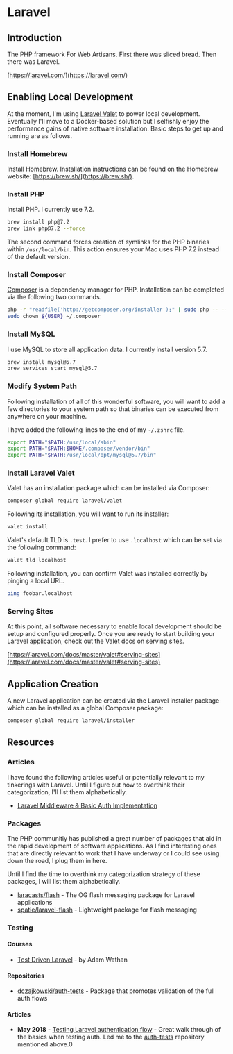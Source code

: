 # Laravel

## Introduction

The PHP framework For Web Artisans. First there was sliced bread. Then there was Laravel.

[https://laravel.com/](https://laravel.com/)

## Enabling Local Development

At the moment, I'm using [Laravel Valet](https://laravel.com/docs/master/valet) to power local development. Eventually I'll move to a Docker-based solution but I selfishly enjoy the performance gains of native software installation. Basic steps to get up and running are as follows.

### Install Homebrew

Install Homebrew. Installation instructions can be found on the Homebrew website: [https://brew.sh/](https://brew.sh/).

### Install PHP

Install PHP. I currently use 7.2.

```bash
brew install php@7.2
brew link php@7.2 --force
```

The second command forces creation of symlinks for the PHP binaries within `/usr/local/bin`. This action ensures your Mac uses PHP 7.2 instead of the default version.

### Install Composer

[Composer](https://getcomposer.org/) is a dependency manager for PHP. Installation can be completed via the following two commands.

```bash
php -r "readfile('http://getcomposer.org/installer');" | sudo php -- --install-dir=/usr/local/bin/ --filename=composer
sudo chown ${USER} ~/.composer
```

### Install MySQL

I use MySQL to store all application data. I currently install version 5.7.

```bash
brew install mysql@5.7
brew services start mysql@5.7
```

### Modify System Path

Following installation of all of this wonderful software, you will want to add a few directories to your system path so that binaries can be executed from anywhere on your machine.

I have added the following lines to the end of my `~/.zshrc` file.

```bash
export PATH="$PATH:/usr/local/sbin"
export PATH="$PATH:$HOME/.composer/vendor/bin"
export PATH="$PATH:/usr/local/opt/mysql@5.7/bin"
```

### Install Laravel Valet

Valet has an installation package which can be installed via Composer:

```bash
composer global require laravel/valet
```

Following its installation, you will want to run its installer:

```bash
valet install
```

Valet's default TLD is `.test`. I prefer to use `.localhost` which can be set via the following command:

```bash
valet tld localhost
```

Following installation, you can confirm Valet was installed correctly by pinging a local URL.

```bash
ping foobar.localhost
```

### Serving Sites

At this point, all software necessary to enable local development should be setup and configured properly. Once you are ready to start building your Laravel application, check out the Valet docs on serving sites.

[https://laravel.com/docs/master/valet#serving-sites](https://laravel.com/docs/master/valet#serving-sites)

## Application Creation

A new Laravel application can be created via the Laravel installer package which can be installed as a global Composer package:

```bash
composer global require laravel/installer
```

## Resources

### Articles

I have found the following articles useful or potentially relevant to my tinkerings with Laravel. Until I figure out how to overthink their categorization, I'll list them alphabetically.

* [Laravel Middleware & Basic Auth Implementation](https://medium.com/oceanize-geeks/laravel-middleware-basic-auth-implementation-88b777361b5c)

### Packages

The PHP communitiy has published a great number of packages that aid in the rapid development of software applications. As I find interesting ones that are directly relevant to work that I have underway or I could see using down the road, I plug them in here.

Until I find the time to overthink my categorization strategy of these packages, I will list them alphabetically.

* [laracasts/flash](https://github.com/laracasts/flash) - The OG flash messaging package for Laravel applications
* [spatie/laravel-flash](https://murze.be/a-laravel-package-to-flash-messages) - Lightweight package for flash messaging

### Testing

#### Courses

* [Test Driven Laravel](https://course.testdrivenlaravel.com/) - by Adam Wathan

#### Repositories

* [dczajkowski/auth-tests](https://github.com/dczajkowski/auth-tests) - Package that promotes validation of the full auth flows

#### Articles

* **May 2018** - [Testing Laravel authentication flow](https://medium.com/@DCzajkowski/testing-laravel-authentication-flow-573ea0a96318%0A) - Great walk through of the basics when testing auth. Led me to the [auth-tests](https://github.com/dczajkowski/auth-tests) repository mentioned above.0